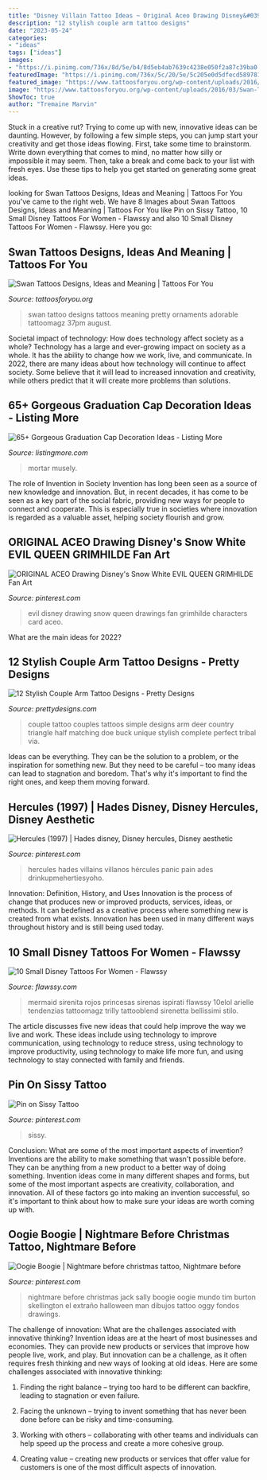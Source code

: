 ```yaml
---
title: "Disney Villain Tattoo Ideas ~ Original Aceo Drawing Disney&#039;s Snow White Evil Queen Grimhilde Fan Art"
description: "12 stylish couple arm tattoo designs"
date: "2023-05-24"
categories:
- "ideas"
tags: ["ideas"]
images:
- "https://i.pinimg.com/736x/8d/5e/b4/8d5eb4ab7639c4238e050f2a87c39ba0.jpg"
featuredImage: "https://i.pinimg.com/736x/5c/20/5e/5c205e0d5dfecd58978136d15159f5b0--snow-white-evil-queen-drawing-disney.jpg"
featured_image: "https://www.tattoosforyou.org/wp-content/uploads/2016/03/Swan-Tattoo-Designs.jpg"
image: "https://www.tattoosforyou.org/wp-content/uploads/2016/03/Swan-Tattoo-Designs.jpg"
ShowToc: true
author: "Tremaine Marvin"
---
```



Stuck in a creative rut? Trying to come up with new, innovative ideas can be daunting. However, by following a few simple steps, you can jump start your creativity and get those ideas flowing. First, take some time to brainstorm. Write down everything that comes to mind, no matter how silly or impossible it may seem. Then, take a break and come back to your list with fresh eyes. Use these tips to help you get started on generating some great ideas.

	

		
looking for Swan Tattoos Designs, Ideas and Meaning | Tattoos For You you've came to the right web. We have 8 Images about Swan Tattoos Designs, Ideas and Meaning | Tattoos For You like Pin on Sissy Tattoo, 10 Small Disney Tattoos For Women - Flawssy and also 10 Small Disney Tattoos For Women - Flawssy. Here you go:
		
    
## Swan Tattoos Designs, Ideas And Meaning | Tattoos For You

<img loading=lazy src="https://www.tattoosforyou.org/wp-content/uploads/2016/03/Swan-Tattoo-Designs.jpg" onerror="this.onerror=null;this.src='https://tse3.mm.bing.net/th?id=OIP.dP40_BQdFInoyfmeQ2xCUgHaMv&amp;pid=15.1';" alt="Swan Tattoos Designs, Ideas and Meaning | Tattoos For You">

_Source: tattoosforyou.org_

>swan tattoo designs tattoos meaning pretty ornaments adorable tattoomagz 37pm august. 

	

Societal impact of technology: How does technology affect society as a whole?
Technology has a large and ever-growing impact on society as a whole. It has the ability to change how we work, live, and communicate. In 2022, there are many ideas about how technology will continue to affect society. Some believe that it will lead to increased innovation and creativity, while others predict that it will create more problems than solutions.

    
## 65+ Gorgeous Graduation Cap Decoration Ideas - Listing More

<img loading=lazy src="http://listingmore.com/wp-content/uploads/2016/07/graduation-cap-decoration/29-graduation-cap-decoration-ideas.jpg" onerror="this.onerror=null;this.src='https://tse3.mm.bing.net/th?id=OIP.JvpzZgSLjP7zyDM3I24hCAHaJ4&amp;pid=15.1';" alt="65+ Gorgeous Graduation Cap Decoration Ideas - Listing More">

_Source: listingmore.com_

>mortar musely. 

	

The role of Invention in Society
Invention has long been seen as a source of new knowledge and innovation. But, in recent decades, it has come to be seen as a key part of the social fabric, providing new ways for people to connect and cooperate. This is especially true in societies where innovation is regarded as a valuable asset, helping society flourish and grow.

    
## ORIGINAL ACEO Drawing Disney&#039;s Snow White EVIL QUEEN GRIMHILDE Fan Art

<img loading=lazy src="https://i.pinimg.com/736x/5c/20/5e/5c205e0d5dfecd58978136d15159f5b0--snow-white-evil-queen-drawing-disney.jpg" onerror="this.onerror=null;this.src='https://tse3.mm.bing.net/th?id=OIP.fZF16riFNZI1xm7AnWKS9wHaKY&amp;pid=15.1';" alt="ORIGINAL ACEO Drawing Disney&#039;s Snow White EVIL QUEEN GRIMHILDE Fan Art">

_Source: pinterest.com_

>evil disney drawing snow queen drawings fan grimhilde characters card aceo. 

	

What are the main ideas for 2022?
 

    
## 12 Stylish Couple Arm Tattoo Designs - Pretty Designs

<img loading=lazy src="http://www.prettydesigns.com/wp-content/uploads/2014/10/Simple-Couple-Tattoo.jpg" onerror="this.onerror=null;this.src='https://tse2.mm.bing.net/th?id=OIP.QqtfcO5gDlcAXUVaEBtTFQHaLD&amp;pid=15.1';" alt="12 Stylish Couple Arm Tattoo Designs - Pretty Designs">

_Source: prettydesigns.com_

>couple tattoo couples tattoos simple designs arm deer country triangle half matching doe buck unique stylish complete perfect tribal via. 

	

Ideas can be everything. They can be the solution to a problem, or the inspiration for something new. But they need to be careful – too many ideas can lead to stagnation and boredom. That's why it's important to find the right ones, and keep them moving forward.

    
## Hercules (1997) | Hades Disney, Disney Hercules, Disney Aesthetic

<img loading=lazy src="https://i.pinimg.com/736x/4a/8a/82/4a8a82756a225190b3061c238a5f7745.jpg" onerror="this.onerror=null;this.src='https://tse4.mm.bing.net/th?id=OIP.5d_Zm9pkP1jU9OnmjAgVGwHaJ7&amp;pid=15.1';" alt="Hercules (1997) | Hades disney, Disney hercules, Disney aesthetic">

_Source: pinterest.com_

>hercules hades villains villanos hércules panic pain ades drinkupmehertiesyoho. 

	

Innovation: Definition, History, and Uses
Innovation is the process of change that produces new or improved products, services, ideas, or methods. It can bedefined as a creative process where something new is created from what exists. Innovation has been used in many different ways throughout history and is still being used today.

    
## 10 Small Disney Tattoos For Women - Flawssy

<img loading=lazy src="http://flawssy.com/wp-content/uploads/2016/06/Cute-Disney-Tattoo-Designs.jpg" onerror="this.onerror=null;this.src='https://tse3.mm.bing.net/th?id=OIP.9XNFEk4CYUsMax97bILfqQHaJ5&amp;pid=15.1';" alt="10 Small Disney Tattoos For Women - Flawssy">

_Source: flawssy.com_

>mermaid sirenita rojos princesas sirenas ispirati flawssy 10elol arielle tendenzias tattoomagz trilly tattooblend sirenetta bellissimi stilo. 

	

The article discusses five new ideas that could help improve the way we live and work. These ideas include using technology to improve communication, using technology to reduce stress, using technology to improve productivity, using technology to make life more fun, and using technology to stay connected with family and friends.

    
## Pin On Sissy Tattoo

<img loading=lazy src="https://i.pinimg.com/736x/83/7a/60/837a607c4770fff114dae08988b11cd4.jpg" onerror="this.onerror=null;this.src='https://tse3.mm.bing.net/th?id=OIP.TWJVdduoZUGQgHJx9Pg-cgHaNL&amp;pid=15.1';" alt="Pin on Sissy Tattoo">

_Source: pinterest.com_

>sissy. 

	

Conclusion: What are some of the most important aspects of invention?
Inventions are the ability to make something that wasn't possible before. They can be anything from a new product to a better way of doing something. Invention ideas come in many different shapes and forms, but some of the most important aspects are creativity, collaboration, and innovation. All of these factors go into making an invention successful, so it's important to think about how to make sure your ideas are worth coming up with.

    
## Oogie Boogie | Nightmare Before Christmas Tattoo, Nightmare Before

<img loading=lazy src="https://i.pinimg.com/736x/8d/5e/b4/8d5eb4ab7639c4238e050f2a87c39ba0.jpg" onerror="this.onerror=null;this.src='https://tse2.mm.bing.net/th?id=OIP.grYl68XUCK4fRIp1ao8nPQHaLc&amp;pid=15.1';" alt="Oogie Boogie | Nightmare before christmas tattoo, Nightmare before">

_Source: pinterest.com_

>nightmare before christmas jack sally boogie oogie mundo tim burton skellington el extraño halloween man dibujos tattoo oggy fondos drawings. 

	

The challenge of innovation: What are the challenges associated with innovative thinking?
Invention ideas are at the heart of most businesses and economies. They can provide new products or services that improve how people live, work, and play. But innovation can be a challenge, as it often requires fresh thinking and new ways of looking at old ideas. Here are some challenges associated with innovative thinking:
1) Finding the right balance – trying too hard to be different can backfire, leading to stagnation or even failure.

2) Facing the unknown – trying to invent something that has never been done before can be risky and time-consuming.

3) Working with others – collaborating with other teams and individuals can help speed up the process and create a more cohesive group.

4) Creating value – creating new products or services that offer value for customers is one of the most difficult aspects of innovation.

